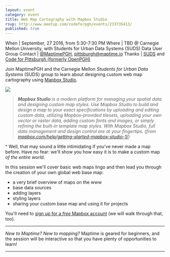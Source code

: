 ```yaml
---
layout: event
category: event
title: Web Map Cartography with Mapbox Studio
rsvp: http://www.meetup.com/codeforpgh/events/233735413/
published: true
---
```


When | September, 27 2016, from 5:30-7:30 PM
Where | TBD @ Carnegie Mellon University, with Students for Urban Data Systems (SUDS) Data User Group
Contact	| [@MaptimePGH](http://twitter.com/maptimePGH), [pittsburgh@maptime.io](mailto:pittsburgh@maptime.io)
Thanks | [SUDS](https://thebridge.cmu.edu/organization/SUDS) and [Code for Pittsburgh (formerly OpenPGH)](http://codeforpittsburgh.github.io)

Join MaptimePGH and the Carnegie Mellon *Students for Urban Data Systems* (SUDS) group to learn about designing custom web map cartography using [Mapbox Studio](https://www.mapbox.com/studio/).

<img style="position:relative;left:0px;" src="https://www.mapbox.com/help/img/studio/editor-new-layer.gif"/>

> ***Mapbox Studio** is a modern platform for managing your spatial data and designing custom map styles. Use Mapbox Studio to build and design a map to your exact specifications by uploading and editing custom data, utilizing Mapbox-provided tilesets, uploading your own vector or raster data, adding custom fonts and images, or simply refining the built-in template map styles. With Mapbox Studio, full data management and design control are at your fingertips. (from [mapbox.com/help/getting-started-mapbox-studio-1/](https://www.mapbox.com/help/getting-started-mapbox-studio-1/))*

^ Well, that may sound a little intimidating if you've never made a map before. Have no fear: we'll show you how easy it is to make a custom map *of the entire world*.

In this session we'll cover basic web maps lingo and then lead you through the creation of your own global web base map:

* a very brief overview of maps on the www
* base data sources
* adding layers
* styling layers
* sharing your custom base map and using it for projects

You'll need to [sign up for a *free* Mapbox account](https://www.mapbox.com/signup/) (we will walk through that, too).

---

*New to Maptime? New to mapping?* Maptime is geared for beginners, and the session will be interactive so that you have plenty of opportunities to learn!

---
